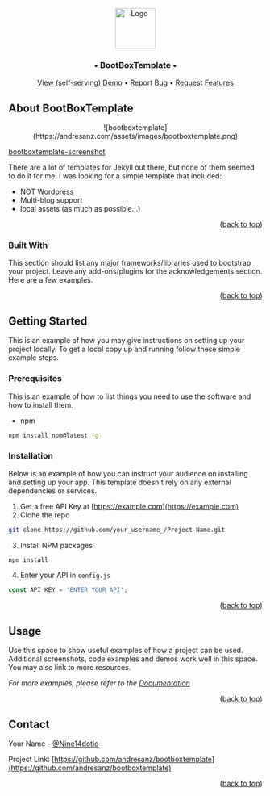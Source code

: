 <a name="readme-top"></a>

<!-- PROJECT LOGO -->
<div align="center">
  <a href="https://github.com/andresanz/bootboxtheme">
    <img src="https://andresanz.com/assets/images/bbt-logo.png" alt="Logo" width="80" height="80">
  </a>
  
<h3 align="center">&bull; BootBoxTemplate &bull;</h3>

<p align="center">
<a href="https://andresanz.com">View (self-serving) Demo</a>
&bull;
<a href="https://github.com/andresanz/bootboxtemplate/issues">Report Bug</a>
&bull;
<a href="https://github.com/andresanz/bootboxtemplate/discussions">Request Features</a>

</p>
</div>


## About BootBoxTemplate

<p align="center">![bootboxtemplate](https://andresanz.com/assets/images/bootboxtemplate.png)</a>

[bootboxtemplate-screenshot](https://andresanz.com/assets/images/bootboxtemplate.png)

There are a lot of templates for Jekyll out there, but none of them seemed to do it for me.  I was looking for a simple template that included:
* NOT Wordpress
* Multi-blog support
* local assets (as much as possible...)

<p align="right">(<a href="#readme-top">back to top</a>)</p>

### Built With

This section should list any major frameworks/libraries used to bootstrap your project. Leave any add-ons/plugins for the acknowledgements section. Here are a few examples.

<p align="right">(<a href="#readme-top">back to top</a>)</p>

## Getting Started

This is an example of how you may give instructions on setting up your project locally.
To get a local copy up and running follow these simple example steps.

### Prerequisites

This is an example of how to list things you need to use the software and how to install them.
* npm
```sh
npm install npm@latest -g
```

### Installation

Below is an example of how you can instruct your audience on installing and setting up your app. This template doesn't rely on any external dependencies or services.

1. Get a free API Key at [https://example.com](https://example.com)
2. Clone the repo
```sh
git clone https://github.com/your_username_/Project-Name.git
```
3. Install NPM packages
```sh
npm install
```
4. Enter your API in `config.js`
```js
const API_KEY = 'ENTER YOUR API';
```

<p align="right">(<a href="#readme-top">back to top</a>)</p>

## Usage

Use this space to show useful examples of how a project can be used. Additional screenshots, code examples and demos work well in this space. You may also link to more resources.

_For more examples, please refer to the [Documentation](https://example.com)_

<p align="right">(<a href="#readme-top">back to top</a>)</p>

## Contact

Your Name - [@Nine14dotio](https://twitter.com/nine14dotio)

Project Link: [https://github.com/andresanz/bootboxtemplate](https://github.com/andresanz/bootboxtemplate)

<p align="right">(<a href="#readme-top">back to top</a>)</p>
